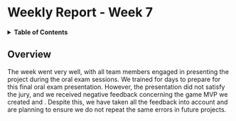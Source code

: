 # Weekly Report - Week 7

<details>
<summary><b>Table of Contents</b></summary>

- [Weekly Report - Week 7](#weekly-report---week-7)
  - [Overview](#overview)

</details>

## Overview

The week went very well, with all team members engaged in presenting the project during the oral exam sessions. We trained for days to prepare for this final oral exam presentation. However, the presentation did not satisfy the jury, and we received negative feedback concerning the game MVP we created and . Despite this, we have taken all the feedback into account and are planning to ensure we do not repeat the same errors in future projects.


